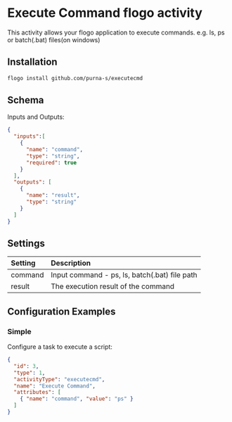 # Execute Command flogo activity
This activity allows your flogo application to execute commands. e.g. ls, ps or batch(.bat) files(on windows)


## Installation

```bash
flogo install github.com/purna-s/executecmd
```

## Schema
Inputs and Outputs:

```json
{
  "inputs":[
    {
      "name": "command",
      "type": "string",
      "required": true
    }
  ],
  "outputs": [
    {
      "name": "result",
      "type": "string"
    }
  ]
}
```
## Settings
| Setting   | Description    |
|:----------|:---------------|
| command   | Input command - ps, ls, batch(.bat) file path |         
| result | The execution result of the command  |


## Configuration Examples
### Simple
Configure a task to execute a script:

```json
{
  "id": 3,
  "type": 1,
  "activityType": "executecmd",
  "name": "Execute Command",
  "attributes": [
    { "name": "command", "value": "ps" }
  ]
}
```
